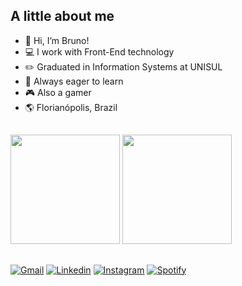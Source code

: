 ## A little about me

<ul>
    <li>👋 Hi, I’m Bruno!</li>
    <li>💻 I work with Front-End technology</li>
    <li>✏️ Graduated in Information Systems at UNISUL</li>
    <li>🧠 Always eager to learn</li>
    <li>🎮 Also a gamer</li>
    <li>🌎 Florianópolis, Brazil
</ul>

##
<div align="left">
    <img height="175em" src="https://github-readme-stats.vercel.app/api?username=carnavallibruno&layout=compact&langs_count=8&show_icons=true&theme=github_dark&border_color=56A0F6"/>
    <img height="175em" src="https://github-readme-stats.vercel.app/api/top-langs/?username=carnavallibruno&layout=compact&langs_count=8&theme=github_dark&border_color=56A0F6"/>
</div>

##
<div> 
  <a href="mailto:carnavallibruno@gmail.com" target="_blank"><img src="https://img.shields.io/badge/-Gmail-%23333?style=for-the-badge&logo=gmail&logoColor=white" target="_blank" alt="Gmail"></a>
  <a href="https://www.linkedin.com/in/bruno-carnavalli-336a2916a/" target="_blank"><img src="https://img.shields.io/badge/LinkedIn-0077B5?style=for-the-badge&logo=linkedin&logoColor=white" target="_blank" alt="Linkedin"></a>
  <a href="https://www.instagram.com/carnavallibruno/" target="_blank"><img src="https://img.shields.io/badge/Instagram-E4405F?style=for-the-badge&logo=instagram&logoColor=white" target="_blank" alt="Instagram"></a>
  <a href="https://open.spotify.com/user/69jnegpfdswat6ft64pj7u8lg?si=7dad045205894792" target="_blank"><img src="https://img.shields.io/badge/Spotify-1ED760?&style=for-the-badge&logo=spotify&logoColor=white" target="_blank" alt="Spotify"></a>
</div>


  

